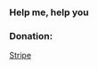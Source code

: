 ### Help me, help you  

### Donation:  
[Stripe](https://donate.stripe.com/4gweX15Zzdhx8SIeUY)  

<!--
**ZhiZhuShuShu/ZhiZhuShuShu** is a ✨ _special_ ✨ repository because its `README.md` (this file) appears on your GitHub profile.

Here are some ideas to get you started:

- 🔭 I’m currently working on ...
- 🌱 I’m currently learning ...
- 👯 I’m looking to collaborate on ...
- 🤔 I’m looking for help with ...
- 💬 Ask me about ...
- 📫 How to reach me: ...
- 😄 Pronouns: ...
- ⚡ Fun fact: ...
-->
